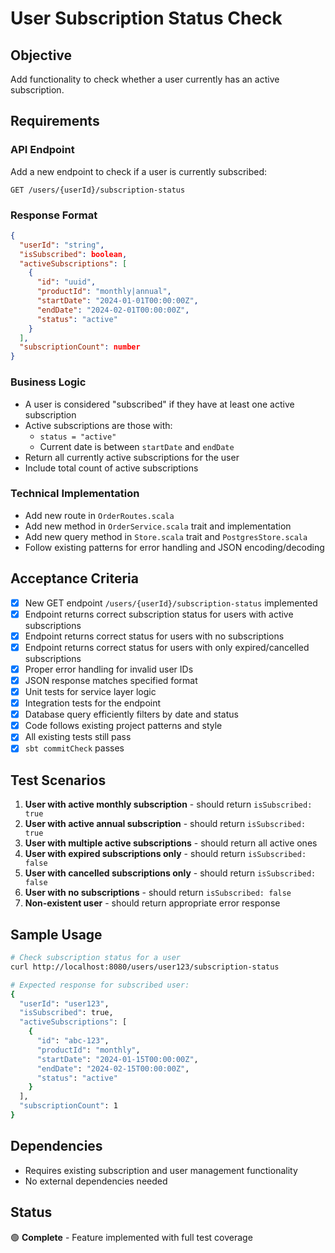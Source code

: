 # User Subscription Status Check

## Objective
Add functionality to check whether a user currently has an active subscription.

## Requirements

### API Endpoint
Add a new endpoint to check if a user is currently subscribed:
```
GET /users/{userId}/subscription-status
```

### Response Format
```json
{
  "userId": "string",
  "isSubscribed": boolean,
  "activeSubscriptions": [
    {
      "id": "uuid",
      "productId": "monthly|annual",
      "startDate": "2024-01-01T00:00:00Z",
      "endDate": "2024-02-01T00:00:00Z",
      "status": "active"
    }
  ],
  "subscriptionCount": number
}
```

### Business Logic
- A user is considered "subscribed" if they have at least one active subscription
- Active subscriptions are those with:
  - `status = "active"`
  - Current date is between `startDate` and `endDate`
- Return all currently active subscriptions for the user
- Include total count of active subscriptions

### Technical Implementation
- Add new route in `OrderRoutes.scala`
- Add new method in `OrderService.scala` trait and implementation
- Add new query method in `Store.scala` trait and `PostgresStore.scala`
- Follow existing patterns for error handling and JSON encoding/decoding

## Acceptance Criteria
- [x] New GET endpoint `/users/{userId}/subscription-status` implemented
- [x] Endpoint returns correct subscription status for users with active subscriptions
- [x] Endpoint returns correct status for users with no subscriptions
- [x] Endpoint returns correct status for users with only expired/cancelled subscriptions
- [x] Proper error handling for invalid user IDs
- [x] JSON response matches specified format
- [x] Unit tests for service layer logic
- [x] Integration tests for the endpoint
- [x] Database query efficiently filters by date and status
- [x] Code follows existing project patterns and style
- [x] All existing tests still pass
- [x] `sbt commitCheck` passes

## Test Scenarios
1. **User with active monthly subscription** - should return `isSubscribed: true`
2. **User with active annual subscription** - should return `isSubscribed: true`
3. **User with multiple active subscriptions** - should return all active ones
4. **User with expired subscriptions only** - should return `isSubscribed: false`
5. **User with cancelled subscriptions only** - should return `isSubscribed: false`
6. **User with no subscriptions** - should return `isSubscribed: false`
7. **Non-existent user** - should return appropriate error response

## Sample Usage
```bash
# Check subscription status for a user
curl http://localhost:8080/users/user123/subscription-status

# Expected response for subscribed user:
{
  "userId": "user123",
  "isSubscribed": true,
  "activeSubscriptions": [
    {
      "id": "abc-123",
      "productId": "monthly",
      "startDate": "2024-01-15T00:00:00Z",
      "endDate": "2024-02-15T00:00:00Z",
      "status": "active"
    }
  ],
  "subscriptionCount": 1
}
```

## Dependencies
- Requires existing subscription and user management functionality
- No external dependencies needed

## Status
🟢 **Complete** - Feature implemented with full test coverage
